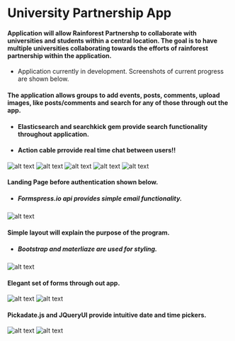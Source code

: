 # University Partnership App

#### Application will allow Rainforest Partnershp to collaborate with universities and students within a central location. The goal is to have multiple universities collaborating towards the efforts of rainforest partnership within the application.
-  Application currently in development. Screenshots of current progress are shown below.


#### The application allows groups to add events, posts, comments, upload images, like posts/comments and search for any of those through out the app.
- #### Elasticsearch and searchkick gem provide search functionality throughout application.
- #### Action cable prrovide real time chat between users!! 

![alt text](https://user-images.githubusercontent.com/20272116/29348577-5137c540-821a-11e7-85c0-8ec5471bb420.png)
![alt text](https://user-images.githubusercontent.com/20272116/29347877-421dfd86-8215-11e7-9e33-1d5258d4e938.png)
![alt text](https://user-images.githubusercontent.com/20272116/29348634-c3e8325a-821a-11e7-89c4-2b3cb85b45f1.png)
![alt text](https://user-images.githubusercontent.com/20272116/29286907-52413510-80f9-11e7-8430-f14e674e257c.png)
![alt text](https://user-images.githubusercontent.com/20272116/29288427-4fa9cc22-80fe-11e7-9805-4ad825aced8a.png)

#### Landing Page before authentication shown below.
- ##### Formspress.io api provides simple email functionality.
![alt text](https://user-images.githubusercontent.com/20272116/29288243-aaf0f232-80fd-11e7-95cc-6beae7f4e193.png)


#### Simple layout will explain the purpose of the program.
- ##### Bootstrap and materliaze are used for styling.
![alt text](https://user-images.githubusercontent.com/20272116/29286884-40fe2448-80f9-11e7-823d-383860e398f6.png)


#### Elegant set of forms through out app.
![alt text](https://user-images.githubusercontent.com/20272116/29286915-58ab6286-80f9-11e7-9df1-bcf6bc9b17aa.png)
![alt text](https://user-images.githubusercontent.com/20272116/29286914-58a79138-80f9-11e7-893a-23b9a930c4c5.png)

#### Pickadate.js and JQueryUI provide intuitive date and time pickers.
![alt text](https://user-images.githubusercontent.com/20272116/29062942-5378a22a-7be9-11e7-87e1-1310851e1dcf.png)
![alt text](https://user-images.githubusercontent.com/20272116/29062943-538c1db4-7be9-11e7-9238-f3a9ad896f2a.png)
